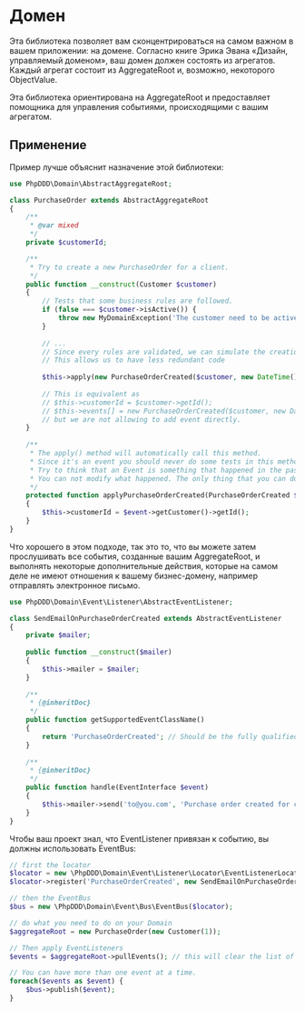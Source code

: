 Домен
======

Эта библиотека позволяет вам сконцентрироваться на самом важном в вашем приложении: на домене.
Согласно книге Эрика Эвана «Дизайн, управляемый доменом», ваш домен должен состоять из агрегатов.
Каждый агрегат состоит из AggregateRoot и, возможно, некоторого ObjectValue.

Эта библиотека ориентирована на AggregateRoot и предоставляет помощника для управления событиями, происходящими с вашим агрегатом.

Применение
-----

Пример лучше объяснит назначение этой библиотеки:

```php
use PhpDDD\Domain\AbstractAggregateRoot;

class PurchaseOrder extends AbstractAggregateRoot
{
    /**
     * @var mixed
     */
    private $customerId;

    /**
     * Try to create a new PurchaseOrder for a client.
     */
    public function __construct(Customer $customer)
    {
        // Tests that some business rules are followed.
        if (false === $customer->isActive()) {
            throw new MyDomainException('The customer need to be active.');
        }
        
        // ...
        // Since every rules are validated, we can simulate the creation of the Event associated
        // This allows us to have less redundant code
        
        $this->apply(new PurchaseOrderCreated($customer, new DateTime()));
        
        // This is equivalent as
        // $this->customerId = $customer->getId();
        // $this->events[] = new PurchaseOrderCreated($customer, new DateTime());
        // but we are not allowing to add event directly.
    }
    
    /**
     * The apply() method will automatically call this method.
     * Since it's an event you should never do some tests in this method.
     * Try to think that an Event is something that happened in the past.
     * You can not modify what happened. The only thing that you can do is create another event to compensate.
     */
    protected function applyPurchaseOrderCreated(PurchaseOrderCreated $event)
    {
        $this->customerId = $event->getCustomer()->getId();
    }
}
```

Что хорошего в этом подходе, так это то, что вы можете затем прослушивать все события, созданные вашим AggregateRoot, и выполнять некоторые дополнительные действия, которые на самом деле не имеют отношения к вашему бизнес-домену, например отправлять электронное письмо.

```php
use PhpDDD\Domain\Event\Listener\AbstractEventListener;

class SendEmailOnPurchaseOrderCreated extends AbstractEventListener
{
    private $mailer;
    
    public function __construct($mailer)
    {
        $this->mailer = $mailer;
    }
    
    /**
     * {@inheritDoc}
     */
    public function getSupportedEventClassName()
    {
        return 'PurchaseOrderCreated'; // Should be the fully qualified class name of the event
    }
    
    /**
     * {@inheritDoc}
     */
    public function handle(EventInterface $event)
    {
        $this->mailer->send('to@you.com', 'Purchase order created for customer #' . $event->getCustomer()->getId());
    }
}
```

Чтобы ваш проект знал, что EventListener привязан к событию, вы должны использовать EventBus:

```php
// first the locator
$locator = new \PhpDDD\Domain\Event\Listener\Locator\EventListenerLocator();
$locator->register('PurchaseOrderCreated', new SendEmailOnPurchaseOrderCreated(/* $mailer */));

// then the EventBus
$bus = new \PhpDDD\Domain\Event\Bus\EventBus($locator);

// do what you need to do on your Domain
$aggregateRoot = new PurchaseOrder(new Customer(1));

// Then apply EventListeners
$events = $aggregateRoot->pullEvents(); // this will clear the list of event in your AggregateRoot so an Event is trigger only once

// You can have more than one event at a time.
foreach($events as $event) {
    $bus->publish($event);
}
```
